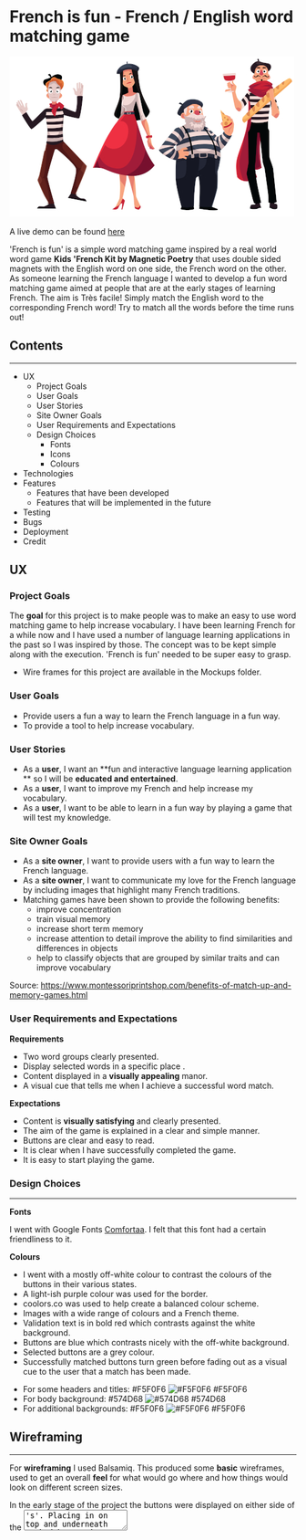 


# French is fun - French / English word matching game

![readme image](/assets/images/readme_image.jpg)

A live demo can be found [here](https://jammerref2015.github.io/Frenchisfun/)


'French is fun' is a simple word matching game inspired by a real world word game **Kids 'French Kit by Magnetic Poetry** that uses double sided magnets with the English word on one side, the French word on the other.
As someone learning the French language I wanted to develop a fun word matching game aimed at people that are at the
early stages of learning French. The aim is Très facile! Simply match the English word to the corresponding French word!
Try to match all the words before the time runs out!

## Contents ##
---
* UX
    * Project Goals
    * User Goals
    * User Stories
    * Site Owner Goals
    * User Requirements and Expectations
    * Design Choices
        * Fonts
        * Icons
        * Colours
* Technologies
* Features
    * Features that have been developed
    * Features that will be implemented in the future
* Testing
* Bugs
* Deployment
* Credit


## UX

### Project Goals ###

The **goal** for this project is to make people was to make an easy to use word matching game to help increase vocabulary. I have been learning French for a while now and I have used a number of language learning applications in the past so I was inspired by those. The concept was to be kept simple along with the execution. 'French is fun' needed to be super easy to grasp.

- Wire frames for this project are available in the Mockups folder.

### User Goals ###

* Provide users a fun a way to learn the French language in a fun way.
* To provide a tool to help increase vocabulary.

### User Stories ###

* As a **user**, I want an **fun and interactive language learning application ** so I will be **educated and entertained**.
* As a **user**, I want to improve my French and help increase my vocabulary.
* As a **user**, I want to be able to learn in a fun way by playing a game that will test my knowledge.

### Site Owner Goals ###

* As a **site owner**, I want to provide users with a fun way to learn the French language.
* As a **site owner**, I want to communicate my love for the French language by including images that highlight many French traditions.
* Matching games have been shown to provide the following benefits:
  * improve concentration
  * train visual memory
  * increase short term memory
  * increase attention to detail improve the ability to find similarities and differences in objects
  * help to classify objects that are grouped by similar traits and can improve vocabulary

Source: https://www.montessoriprintshop.com/benefits-of-match-up-and-memory-games.html

### User Requirements and Expectations ###

**Requirements**
* Two word groups clearly presented.
* Display selected words in a specific place .
* Content displayed in a **visually appealing** manor.
* A visual cue that tells me when I achieve a successful word match.


**Expectations**
* Content is **visually satisfying** and clearly presented.
* The aim of the game is explained in a clear and simple manner.
* Buttons are clear and easy to read.
* It is clear when I have successfully completed the game.
* It is easy to start playing the game.


### Design Choices ###
---
**Fonts**

I went with Google Fonts [Comfortaa](https://fonts.googleapis.com/css2?family=Comfortaa:wght@500&family=Dosis&display=swap). I felt that this font had a certain friendliness to it.

**Colours**

- I went with a mostly off-white colour to contrast the colours of the buttons in their various states.
- A light-ish purple colour was used for the border.
- coolors.co was used to help create a balanced colour scheme.
- Images with a wide range of colours and a French theme.
- Validation text is in bold red which contrasts against the white background.
- Buttons are blue which contrasts nicely with the off-white background.
- Selected buttons are a grey colour.
- Successfully matched buttons turn green before fading out as a visual cue to the user that a match has been made.

* For some headers and titles: #F5F0F6 ![#F5F0F6](https://placehold.it/15/F5F0F6/000000?text=+) #F5F0F6
* For body background: #574D68 ![#574D68](https://placehold.it/15/#574D68/000000?text=+) #574D68
* For additional backgrounds:  #F5F0F6 ![#F5F0F6](https://placehold.it/15/#F5F0F6/000000?text=+) #F5F0F6


## Wireframing ##
---
For **wireframing** I used Balsamiq. This produced some **basic** wireframes, used to get an overall **feel** for what would go where and how things would look on different screen sizes.

In the early stage of the project the buttons were displayed on either side of the <textarea>'s'. Placing in on top and underneath worked better in regards to mobile design.


## Features ##
---
**Features** that have been **implemented:**

* Easy to use **navigation** on all screen sizes.
* Popup modals for starting the game, countdown running out and successfully completing the game.
* **Attractive** design aimed at ease of use.
* User can display a name.

**Features** that will be **implemented** in the **future:**

* The ability to change difficulty. Perhaps by making an adjustment to the countdown time. For example an easy difficulty level providing more time in which to complete the game.

* Turn the counter off. Learn on your time without the pressure of the timer.

* Multiple levels. Increasing in difficulty as the user progresses by means of including more difficult words. Counter continuing to countdown as they progress.

* Audio. Hear the word when a user clicks on a button. Also include some kind of sound on a successful match and/or successfully
completing a level.

* Different style of game such as including a series of words alongside an image. The user selects the correct word to match the image.

* Allow user to create a profile. This can include the ability to safe scores/times.

* Enable user to have a word list showing the words that they have learned.

* Dark mode feature.

* Allow user to change UI colours from included options.

## Technologies used ##
---
**Languages**

* [HTML](https://developer.mozilla.org/en-US/docs/Web/HTML)
* [CSS](https://developer.mozilla.org/en-US/docs/Web/CSS)
* [JS](https://nl.wikipedia.org/wiki/JavaScript)
* [JQuery](https://jquery.com/)
* [Popper](https://popper.js.org/)

**Tools & Libraries**

* [Git](https://git-scm.com/)
* [Bootstrap](https://getbootstrap.com/)
* [Google fonts](https://fonts.google.com/)
* [Google Developer tools](https://developers.google.com/web/tools/chrome-devtools/)
* [GitPod](https://www.gitpod.io/)
* [Balsamiq](https://balsamiq.com/)
* [Git](https://git-scm.com/)
* [Coolors](https://coolors.co)
* [Am I responsive](http://ami.responsivedesign.is/Responsive)
* [imagecompressor](https://imagecompressor.com/)

## Testing

- The application was tested manually using the following browsers. Testing involved going through the steps listed below as well as checking for responsiveness.  
  - Chrome.
  - Firefox.
  - Microsoft Edge.
  - Safari.

- Mark-up was validated via https://validator.w3.org/ - no errors were found.
- CSS was validated via http://jigsaw.w3.org/css-validator/ - no errors were found.
- JS was validated via https://jshint.com/ - no major issues found.


- Page loading speed was tested using via chrome Developer tools -> Network.
  - Finish: 2.34 s
  - DOMContentLoaded: 1.76 s


* The following steps were followed on all major browsers.

    - On page load:

    - Enter name modal:
        - Checked that 'welcome' modal appeared on page load.
        - Clicked on button to start game without entering a name. Validation appeared as intended.
        - Clicked outside the modal to make sure that user could not bypass modal without entering a name. Also pressed Esc.
        - Checked to insure that validation text appeared when text field was left blank.   
        - Entered a name in text field then clicked on button.  

    - Main game:
        - Checked to see that name entered in text field matches that which appears on screen.
        - Checked to see that counter was displayed and showed the correct timing.
        - Clicked on various buttons to make sure that the selected button changed colour.
          - Grey when selected.
          - Restored to blue when a different button in the same language group was selected.
          - On a successful match checked that buttons changed to green, faded out and became unselect-able.  
        - Let timer run down to ensure that the timer expired modal appeared and counter did not go in to minus.
          - Clicked outside the modal to make sure that user could not bypass modal. Also pressed Esc.
          - Checked that restart button reloaded the page.
        - Matched all buttons to ensure that a successfully completed modal appears and counter stops.
          - Clicked outside the modal to make sure that user could not bypass modal. Also pressed Esc.
          - Checked that restart button reloaded the page.

    - All of these actions were repeated with the console open. No errors were found.
    - The following bugs occurred during development

    - Counter issue:
      - Counter continued to run past zero even when user successfully completed the game.
    - Randomise feature:
      - Adding the randomise feature caused buttons to randomise on click as opposed to on page load.
    - Rows too close to each other:
      - Set margins and padding.
    - Enter name modal:
      - User able to bypass enter name modal by clicking outside the modal.
      - User able to begin game without entering a name.
    - Timer expired modal:
      - User able to bypass timer expired modal by clicking outside the modal.
      - User able to resize text-areas which affected the positioning of other elements.  
      - Styling was added to prevent this.
    - Modal images too large:
      - Added styling to the modals which fixed this.
    - Timer expired modal appearing on game completion:
      - Changes made to counter function to prevent this from happening.
    - User needs to enter name when restarting:
      - Need to implement something that would not require the same user to constantly re-enter their name.
    - Button sections styling issue.
      - Removing buttons resulted in rows getting smaller. Using a different technique to remove the buttons fixed this issue.

    - The following bugs were discovered upon validation/testing

    - 'Welcome' modal Firefox issue:
      - When clicking on button with a blank text field the validation text read 'Enter Nome'.
    - User name and counter was not visible when accessed on mobile without clicking on the accordion button:
      - Replaced navbar with a row with styling.

## Deployment

- Deployment was achieved via GitHub at this link: https://jammerref2015.github.io/Frenchisfun/


## Credits



### Media

- The images used in this application were obtained from Shutterstock.
  - Sad France image by svtdesign.
  - French dogs image by Bibadash
  - French characters by Sabelskaya

### Acknowledgements
- I received inspiration for this project from different language learning apps.

### Updates

11/09/20
  - Images compressed in an attempt to increase performance. Readme updated. 
  - Third party Libraries now stored in assets folder. Removing CDN links

10/09/20
  - Code formatting.
  - Readme update.

06/09/20
  - Validation for welcome modal updated. Text now appears on the modal when form is left blank. Alert no longer appears.


04/09/20
  - Added modal for counter reaching zero
  - On successful word matches buttons now change to green and fade out.

03/09/20
  - Added modal for counter reaching zero
  - On successful word matches buttons now change to green and fade out.

03/09/20
  - Randomise location of buttons on page load.
  - Added styling to textarea's to prevent user from re-sizing.
  - Increased word count.
  - Added some styling.
  - Some code tiding.


02/09/20
  - Countdown timer now stops on successful completion of game.

01/09/20
  - Modal now appears when all buttons have been successfully matched.

01/09/20
- Added modal that appears on page load to request player name which is then added to the page.
- Added a timer which begins when the player clicks the lets begin button.
- Modal appears when timer gets to zero. Player has the option of restarting the game.
- Added an image to welcome modal and changed background to match image. Added temp text to 'welcome' modal.
- Change font site wide.

17/08/20
- Added countdown functionality. Popup now appears if user has completed a task in the set time.

29/07/20
- index.html
  - Added id's to French buttons.
  - Added id's to English buttons.
  - Added values to English buttons.
- main.js
  - Added functionality to buttons. They now change color when selected. Buttons now disappear when words correctly match.
- style.css
  - Added remove class.
